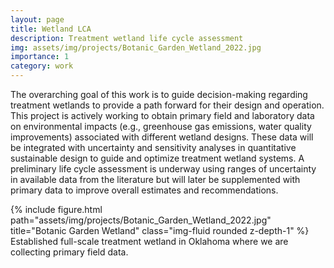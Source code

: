 ```yaml
---
layout: page
title: Wetland LCA
description: Treatment wetland life cycle assessment
img: assets/img/projects/Botanic_Garden_Wetland_2022.jpg
importance: 1
category: work
---
```


The overarching goal of this work is to guide decision-making regarding treatment wetlands to provide a path forward for their design and operation. This project is actively working to obtain primary field and laboratory data on environmental impacts (e.g., greenhouse gas emissions, water quality improvements) associated with different wetland designs. These data will be integrated with uncertainty and sensitivity analyses in quantitative sustainable design to guide and optimize treatment wetland systems. A preliminary life cycle assessment is underway using ranges of uncertainty in available data from the literature but will later be supplemented with primary data to improve overall estimates and recommendations.

<div class="row">
    <div class="col-sm mt-3 mt-md-0">
        {% include figure.html path="assets/img/projects/Botanic_Garden_Wetland_2022.jpg" title="Botanic Garden Wetland" class="img-fluid rounded z-depth-1" %}
    </div>
</div>
<div class="caption">
    Established full-scale treatment wetland in Oklahoma where we are collecting primary field data.
</div>
